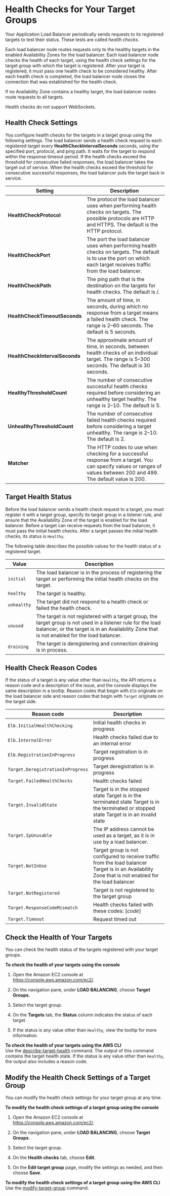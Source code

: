 # Health Checks for Your Target Groups<a name="target-group-health-checks"></a>

Your Application Load Balancer periodically sends requests to its registered targets to test their status\. These tests are called *health checks*\.

Each load balancer node routes requests only to the healthy targets in the enabled Availability Zones for the load balancer\. Each load balancer node checks the health of each target, using the health check settings for the target group with which the target is registered\. After your target is registered, it must pass one health check to be considered healthy\. After each health check is completed, the load balancer node closes the connection that was established for the health check\.

If no Availability Zone contains a healthy target, the load balancer nodes route requests to all targets\.

Health checks do not support WebSockets\.

## Health Check Settings<a name="health-check-settings"></a>

You configure health checks for the targets in a target group using the following settings\. The load balancer sends a health check request to each registered target every **HealthCheckIntervalSeconds** seconds, using the specified port, protocol, and ping path\. It waits for the target to respond within the response timeout period\. If the health checks exceed the threshold for consecutive failed responses, the load balancer takes the target out of service\. When the health checks exceed the threshold for consecutive successful responses, the load balancer puts the target back in service\.


| Setting | Description | 
| --- | --- | 
| **HealthCheckProtocol** |  The protocol the load balancer uses when performing health checks on targets\. The possible protocols are HTTP and HTTPS\. The default is the HTTP protocol\.  | 
| **HealthCheckPort** |  The port the load balancer uses when performing health checks on targets\. The default is to use the port on which each target receives traffic from the load balancer\.  | 
| **HealthCheckPath** |  The ping path that is the destination on the targets for health checks\. The default is /\.  | 
| **HealthCheckTimeoutSeconds** |  The amount of time, in seconds, during which no response from a target means a failed health check\. The range is 2–60 seconds\. The default is 5 seconds\.  | 
| **HealthCheckIntervalSeconds** |  The approximate amount of time, in seconds, between health checks of an individual target\. The range is 5–300 seconds\. The default is 30 seconds\.   | 
| **HealthyThresholdCount** |  The number of consecutive successful health checks required before considering an unhealthy target healthy\. The range is 2–10\. The default is 5\.  | 
| **UnhealthyThresholdCount** |  The number of consecutive failed health checks required before considering a target unhealthy\. The range is 2–10\. The default is 2\.  | 
| **Matcher** |  The HTTP codes to use when checking for a successful response from a target\. You can specify values or ranges of values between 200 and 499\. The default value is 200\.  | 

## Target Health Status<a name="target-health-states"></a>

Before the load balancer sends a health check request to a target, you must register it with a target group, specify its target group in a listener rule, and ensure that the Availability Zone of the target is enabled for the load balancer\. Before a target can receive requests from the load balancer, it must pass the initial health checks\. After a target passes the initial health checks, its status is `Healthy`\.

The following table describes the possible values for the health status of a registered target\.


| Value | Description | 
| --- | --- | 
| `initial` |  The load balancer is in the process of registering the target or performing the initial health checks on the target\.  | 
| `healthy` |  The target is healthy\.  | 
| `unhealthy` |  The target did not respond to a health check or failed the health check\.  | 
| `unused` |  The target is not registered with a target group, the target group is not used in a listener rule for the load balancer, or the target is in an Availability Zone that is not enabled for the load balancer\.  | 
| `draining` |  The target is deregistering and connection draining is in process\.  | 

## Health Check Reason Codes<a name="target-health-reason-codes"></a>

If the status of a target is any value other than `Healthy`, the API returns a reason code and a description of the issue, and the console displays the same description in a tooltip\. Reason codes that begin with `Elb` originate on the load balancer side and reason codes that begin with `Target` originate on the target side\.


| Reason code | Description | 
| --- | --- | 
| `Elb.InitialHealthChecking` |  Initial health checks in progress  | 
| `Elb.InternalError` |  Health checks failed due to an internal error  | 
| `Elb.RegistrationInProgress` |  Target registration is in progress  | 
| `Target.DeregistrationInProgress` |  Target deregistration is in progress  | 
| `Target.FailedHealthChecks` |  Health checks failed  | 
| `Target.InvalidState` |  Target is in the stopped state Target is in the terminated state Target is in the terminated or stopped state Target is in an invalid state  | 
| `Target.IpUnusable` |  The IP address cannot be used as a target, as it is in use by a load balancer\.  | 
| `Target.NotInUse` |  Target group is not configured to receive traffic from the load balancer Target is in an Availability Zone that is not enabled for the load balancer  | 
| `Target.NotRegistered` |  Target is not registered to the target group  | 
| `Target.ResponseCodeMismatch` |  Health checks failed with these codes: \[*code*\]  | 
| `Target.Timeout` |  Request timed out  | 

## Check the Health of Your Targets<a name="check-target-health"></a>

You can check the health status of the targets registered with your target groups\.

**To check the health of your targets using the console**

1. Open the Amazon EC2 console at [https://console\.aws\.amazon\.com/ec2/](https://console.aws.amazon.com/ec2/)\.

1. On the navigation pane, under **LOAD BALANCING**, choose **Target Groups**\.

1. Select the target group\.

1. On the **Targets** tab, the **Status** column indicates the status of each target\.

1. If the status is any value other than `Healthy`, view the tooltip for more information\. 

**To check the health of your targets using the AWS CLI**  
Use the [describe\-target\-health](http://docs.aws.amazon.com/cli/latest/reference/elbv2/describe-target-health.html) command\. The output of this command contains the target health state\. If the status is any value other than `Healthy`, the output also includes a reason code\.

## Modify the Health Check Settings of a Target Group<a name="modify-health-check-settings"></a>

You can modify the health check settings for your target group at any time\.

**To modify the health check settings of a target group using the console**

1. Open the Amazon EC2 console at [https://console\.aws\.amazon\.com/ec2/](https://console.aws.amazon.com/ec2/)\.

1. On the navigation pane, under **LOAD BALANCING**, choose **Target Groups**\.

1. Select the target group\.

1. On the **Health checks** tab, choose **Edit**\.

1. On the **Edit target group** page, modify the settings as needed, and then choose **Save**\.

**To modify the health check settings of a target group using the AWS CLI**  
Use the [modify\-target\-group](http://docs.aws.amazon.com/cli/latest/reference/elbv2/modify-target-group.html) command\.